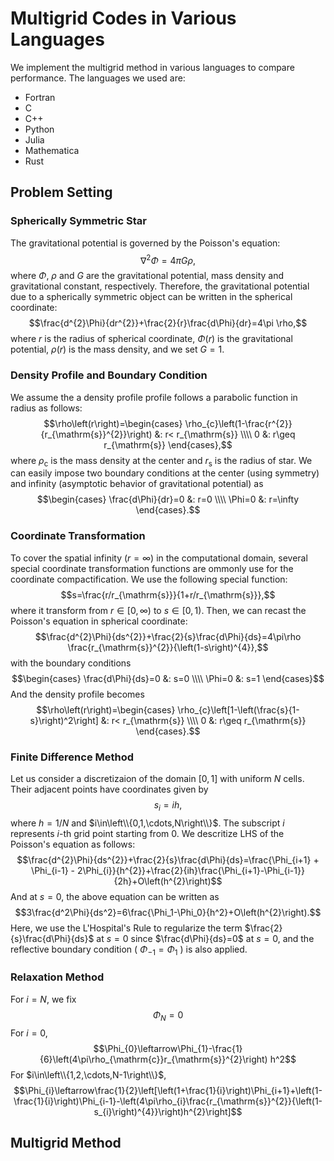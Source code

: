 #  Multigrid Codes in Various Languages

We implement the multigrid method in various languages to compare performance. The languages we used are:
* Fortran
* C
* C++
* Python
* Julia
* Mathematica
* Rust

## Problem Setting

### Spherically Symmetric Star

The gravitational potential is governed by the Poisson's equation:
$$\nabla^2 \Phi=4\pi G \rho,$$
where $\Phi$, $\rho$ and $G$ are the gravitational potential, mass density and gravitational constant, respectively.
Therefore, the gravitational potential due to a spherically symmetric object can be written in the spherical coordinate:
$$\frac{d^{2}\Phi}{dr^{2}}+\frac{2}{r}\frac{d\Phi}{dr}=4\pi \rho,$$
where $r$ is the radius of spherical coordinate, $\Phi\left(r\right)$ is the gravitational potential, $\rho\left(r\right)$ is the mass density, and we set $G=1$.

### Density Profile and Boundary Condition

We assume the a density profile profile follows a parabolic function in radius as follows:
$$\rho\left(r\right)=\begin{cases} \rho_{c}\left(1-\frac{r^{2}}{r_{\mathrm{s}}^{2}}\right) &: r< r_{\mathrm{s}} \\\\ 0 &: r\geq r_{\mathrm{s}} \end{cases},$$
where $\rho_{\mathrm{c}}$ is the mass density at the center and $r_{\mathrm{s}}$ is the radius of star. We can easily impose two boundary conditions at the center (using symmetry) and infinity (asymptotic behavior of gravitational potential) as
$$\begin{cases} \frac{d\Phi}{dr}=0 &: r=0 \\\\ \Phi=0 &: r=\infty   \end{cases}.$$

### Coordinate Transformation
To cover the spatial infinity ($r=\infty$) in the computational domain, several special coordinate transformation functions are ommonly use for the coordinate compactification.
We use the following special function:
$$s=\frac{r/r_{\mathrm{s}}}{1+r/r_{\mathrm{s}}},$$
where it transform from $r\in\left[0,\infty\right)$ to $s\in\left[0,1\right)$.
Then, we can recast the Poisson's equation in spherical coordinate:
$$\frac{d^{2}\Phi}{ds^{2}}+\frac{2}{s}\frac{d\Phi}{ds}=4\pi\rho \frac{r_{\mathrm{s}}^{2}}{\left(1-s\right)^{4}},$$
with the boundary conditions
$$\begin{cases} \frac{d\Phi}{ds}=0 &: s=0 \\\\ \Phi=0 &: s=1   \end{cases}$$
And the density profile becomes
$$\rho\left(r\right)=\begin{cases} \rho_{c}\left[1-\left(\frac{s}{1-s}\right)^2\right] &: r< r_{\mathrm{s}} \\\\ 0 &: r\geq r_{\mathrm{s}} \end{cases}.$$

### Finite Difference Method
Let us consider a discretizaion of the domain $[0,1]$ with uniform $N$ cells. Their adjacent points have coordinates given by
$$s_{i}=ih,$$
where $h=1/N$ and $i\in\left\\{0,1,\cdots,N\right\\}$. The subscript $i$ represents $i$-th grid point starting from $0$. We descritize LHS of the Poisson's equation as follows:
$$\frac{d^{2}\Phi}{ds^{2}}+\frac{2}{s}\frac{d\Phi}{ds}=\frac{\Phi_{i+1} + \Phi_{i-1} - 2\Phi_{i}}{h^{2}}+\frac{2}{ih}\frac{\Phi_{i+1}-\Phi_{i-1}}{2h}+O\left(h^{2}\right)$$
And at $s=0$, the above equation can be written as
$$3\frac{d^2\Phi}{ds^2}=6\frac{\Phi_1-\Phi_0}{h^2}+O\left(h^{2}\right).$$
Here, we use the L'Hospital's Rule to regularize the term $\frac{2}{s}\frac{d\Phi}{ds}$ at $s=0$ since $\frac{d\Phi}{ds}=0$ at $s=0$, and the reflective boundary condition ( $\Phi_{-1}=\Phi_{1}$ ) is also applied.

### Relaxation Method
For $i=N$, we fix
$$\Phi_{N}=0$$
For $i=0$,
$$\Phi_{0}\leftarrow\Phi_{1}-\frac{1}{6}\left(4\pi\rho_{\mathrm{c}}r_{\mathrm{s}}^{2}\right) h^2$$
For $i\in\left\\{1,2,\cdots,N-1\right\\}$,
$$\Phi_{i}\leftarrow\frac{1}{2}\left[\left(1+\frac{1}{i}\right)\Phi_{i+1}+\left(1-\frac{1}{i}\right)\Phi_{i-1}-\left(4\pi\rho_{i}\frac{r_{\mathrm{s}}^{2}}{\left(1-s_{i}\right)^{4}}\right)h^{2}\right]$$

## Multigrid Method


